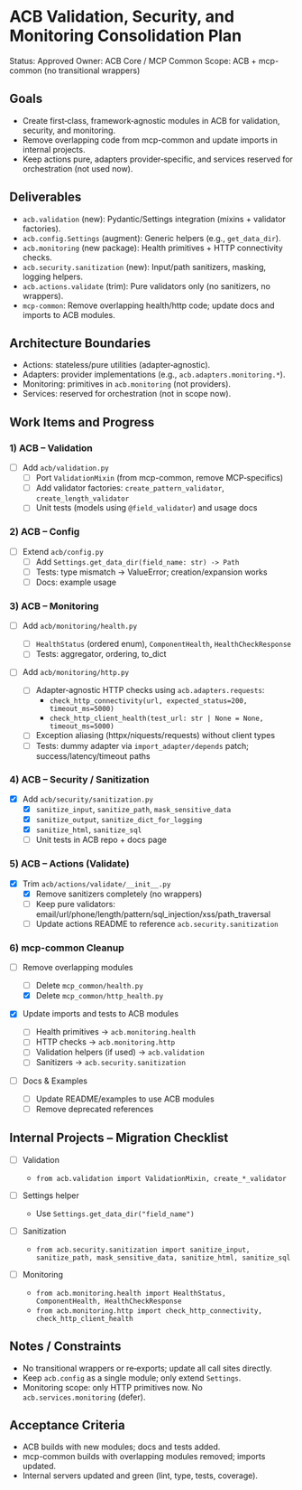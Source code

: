 # ACB Validation, Security, and Monitoring Consolidation Plan

Status: Approved
Owner: ACB Core / MCP Common
Scope: ACB + mcp-common (no transitional wrappers)

## Goals

- Create first‑class, framework‑agnostic modules in ACB for validation, security, and monitoring.
- Remove overlapping code from mcp-common and update imports in internal projects.
- Keep actions pure, adapters provider‑specific, and services reserved for orchestration (not used now).

## Deliverables

- `acb.validation` (new): Pydantic/Settings integration (mixins + validator factories).
- `acb.config.Settings` (augment): Generic helpers (e.g., `get_data_dir`).
- `acb.monitoring` (new package): Health primitives + HTTP connectivity checks.
- `acb.security.sanitization` (new): Input/path sanitizers, masking, logging helpers.
- `acb.actions.validate` (trim): Pure validators only (no sanitizers, no wrappers).
- `mcp-common`: Remove overlapping health/http code; update docs and imports to ACB modules.

## Architecture Boundaries

- Actions: stateless/pure utilities (adapter‑agnostic).
- Adapters: provider implementations (e.g., `acb.adapters.monitoring.*`).
- Monitoring: primitives in `acb.monitoring` (not providers).
- Services: reserved for orchestration (not in scope now).

## Work Items and Progress

### 1) ACB – Validation

- [ ] Add `acb/validation.py`
  - [ ] Port `ValidationMixin` (from mcp-common, remove MCP‑specifics)
  - [ ] Add validator factories: `create_pattern_validator`, `create_length_validator`
  - [ ] Unit tests (models using `@field_validator`) and usage docs

### 2) ACB – Config

- [ ] Extend `acb/config.py`
  - [ ] Add `Settings.get_data_dir(field_name: str) -> Path`
  - [ ] Tests: type mismatch -> ValueError; creation/expansion works
  - [ ] Docs: example usage

### 3) ACB – Monitoring

- [ ] Add `acb/monitoring/health.py`

  - [ ] `HealthStatus` (ordered enum), `ComponentHealth`, `HealthCheckResponse`
  - [ ] Tests: aggregator, ordering, to_dict

- [ ] Add `acb/monitoring/http.py`

  - [ ] Adapter‑agnostic HTTP checks using `acb.adapters.requests`:
    - `check_http_connectivity(url, expected_status=200, timeout_ms=5000)`
    - `check_http_client_health(test_url: str | None = None, timeout_ms=5000)`
  - [ ] Exception aliasing (httpx/niquests/requests) without client types
  - [ ] Tests: dummy adapter via `import_adapter/depends` patch; success/latency/timeout paths

### 4) ACB – Security / Sanitization

- [x] Add `acb/security/sanitization.py`
  - [x] `sanitize_input`, `sanitize_path`, `mask_sensitive_data`
  - [x] `sanitize_output`, `sanitize_dict_for_logging`
  - [x] `sanitize_html`, `sanitize_sql`
  - [ ] Unit tests in ACB repo + docs page

### 5) ACB – Actions (Validate)

- [x] Trim `acb/actions/validate/__init__.py`
  - [x] Remove sanitizers completely (no wrappers)
  - [ ] Keep pure validators: email/url/phone/length/pattern/sql_injection/xss/path_traversal
  - [ ] Update actions README to reference `acb.security.sanitization`

### 6) mcp-common Cleanup

- [ ] Remove overlapping modules

  - [ ] Delete `mcp_common/health.py`
  - [x] Delete `mcp_common/http_health.py`

- [x] Update imports and tests to ACB modules

  - [ ] Health primitives → `acb.monitoring.health`
  - [ ] HTTP checks → `acb.monitoring.http`
  - [ ] Validation helpers (if used) → `acb.validation`
  - [ ] Sanitizers → `acb.security.sanitization`

- [ ] Docs & Examples

  - [ ] Update README/examples to use ACB modules
  - [ ] Remove deprecated references

## Internal Projects – Migration Checklist

- [ ] Validation

  - `from acb.validation import ValidationMixin, create_*_validator`

- [ ] Settings helper

  - Use `Settings.get_data_dir("field_name")`

- [ ] Sanitization

  - `from acb.security.sanitization import sanitize_input, sanitize_path, mask_sensitive_data, sanitize_html, sanitize_sql`

- [ ] Monitoring

  - `from acb.monitoring.health import HealthStatus, ComponentHealth, HealthCheckResponse`
  - `from acb.monitoring.http import check_http_connectivity, check_http_client_health`

## Notes / Constraints

- No transitional wrappers or re‑exports; update all call sites directly.
- Keep `acb.config` as a single module; only extend `Settings`.
- Monitoring scope: only HTTP primitives now. No `acb.services.monitoring` (defer).

## Acceptance Criteria

- ACB builds with new modules; docs and tests added.
- mcp-common builds with overlapping modules removed; imports updated.
- Internal servers updated and green (lint, type, tests, coverage).

